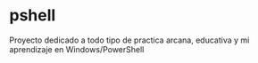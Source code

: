 # pshell
Proyecto dedicado a todo tipo de practica arcana, educativa y mi aprendizaje en Windows/PowerShell
